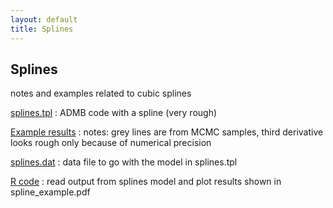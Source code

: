 ```yaml
---
layout: default
title: Splines
---
```


Splines
-------

notes and examples related to cubic splines

[splines.tpl](splines.tpl)
: ADMB code with a spline (very rough)

[Example results](spline_example.pdf)
: notes: grey lines are from MCMC samples, third derivative looks rough only because of numerical precision

[splines.dat](splines.dat)
: data file to go with the model in splines.tpl

[R code](splines_code.R)
: read output from splines model and plot results shown in spline_example.pdf
